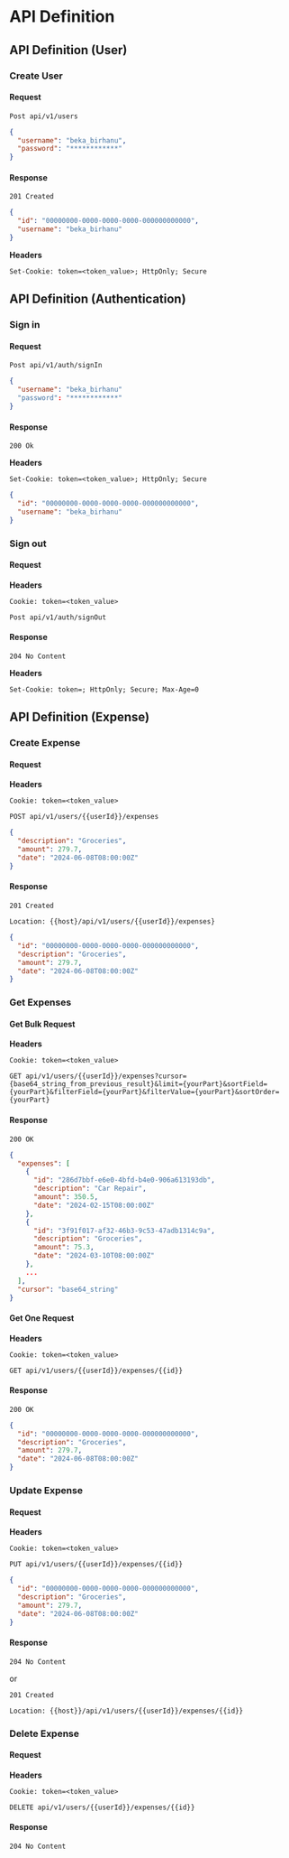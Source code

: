 # API Definition

## API Definition (User)

### Create User

#### Request

```
Post api/v1/users
```

```json
{
  "username": "beka_birhanu",
  "password": "************"
}
```

#### Response

```
201 Created
```

```json
{
  "id": "00000000-0000-0000-0000-000000000000",
  "username": "beka_birhanu"
}
```

**Headers**

```
Set-Cookie: token=<token_value>; HttpOnly; Secure
```

## API Definition (Authentication)

### Sign in

#### Request

```
Post api/v1/auth/signIn
```

```json
{
  "username": "beka_birhanu"
  "password": "************"
}
```

#### Response

```
200 Ok
```

**Headers**

```
Set-Cookie: token=<token_value>; HttpOnly; Secure
```

```json
{
  "id": "00000000-0000-0000-0000-000000000000",
  "username": "beka_birhanu"
}
```

### Sign out

#### Request

**Headers**

```
Cookie: token=<token_value>
```

```
Post api/v1/auth/signOut
```

#### Response

```
204 No Content
```

**Headers**

```
Set-Cookie: token=; HttpOnly; Secure; Max-Age=0
```

## API Definition (Expense)

### Create Expense

#### Request

**Headers**

```
Cookie: token=<token_value>
```

```
POST api/v1/users/{{userId}}/expenses
```

```json
{
  "description": "Groceries",
  "amount": 279.7,
  "date": "2024-06-08T08:00:00Z"
}
```

#### Response

```
201 Created
```

```
Location: {{host}/api/v1/users/{{userId}}/expenses}
```

```json
{
  "id": "00000000-0000-0000-0000-000000000000",
  "description": "Groceries",
  "amount": 279.7,
  "date": "2024-06-08T08:00:00Z"
}
```

### Get Expenses

#### Get Bulk Request

**Headers**

```
Cookie: token=<token_value>
```

```
GET api/v1/users/{{userId}}/expenses?cursor={base64_string_from_previous_result}&limit={yourPart}&sortField={yourPart}&filterField={yourPart}&filterValue={yourPart}&sortOrder={yourPart}
```

#### Response

```
200 OK
```

```json
{
  "expenses": [
    {
      "id": "286d7bbf-e6e0-4bfd-b4e0-906a613193db",
      "description": "Car Repair",
      "amount": 350.5,
      "date": "2024-02-15T08:00:00Z"
    },
    {
      "id": "3f91f017-af32-46b3-9c53-47adb1314c9a",
      "description": "Groceries",
      "amount": 75.3,
      "date": "2024-03-10T08:00:00Z"
    },
    ...
  ],
  "cursor": "base64_string"
}
```

#### Get One Request

**Headers**

```
Cookie: token=<token_value>
```

```
GET api/v1/users/{{userId}}/expenses/{{id}}
```

#### Response

```
200 OK
```

```json
{
  "id": "00000000-0000-0000-0000-000000000000",
  "description": "Groceries",
  "amount": 279.7,
  "date": "2024-06-08T08:00:00Z"
}
```

### Update Expense

#### Request

**Headers**

```
Cookie: token=<token_value>
```

```
PUT api/v1/users/{{userId}}/expenses/{{id}}
```

```json
{
  "id": "00000000-0000-0000-0000-000000000000",
  "description": "Groceries",
  "amount": 279.7,
  "date": "2024-06-08T08:00:00Z"
}
```

#### Response

```
204 No Content
```

or

```
201 Created
```

```
Location: {{host}}/api/v1/users/{{userId}}/expenses/{{id}}
```

### Delete Expense

#### Request

**Headers**

```
Cookie: token=<token_value>
```

```
DELETE api/v1/users/{{userId}}/expenses/{{id}}
```

#### Response

```
204 No Content
```

